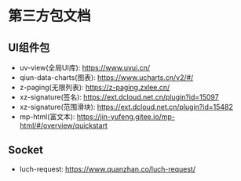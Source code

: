 # 第三方包文档

## UI组件包
- uv-view(全局UI库): https://www.uvui.cn/
- qiun-data-charts(图表): https://www.ucharts.cn/v2/#/
- z-paging(无限列表): https://z-paging.zxlee.cn/
- xz-signature(签名): https://ext.dcloud.net.cn/plugin?id=15097
- xz-signature(范围滑块): https://ext.dcloud.net.cn/plugin?id=15482
- mp-html(富文本): https://jin-yufeng.gitee.io/mp-html/#/overview/quickstart

## Socket

- luch-request: https://www.quanzhan.co/luch-request/
